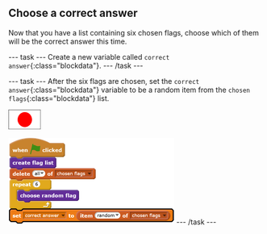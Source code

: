 ## Choose a correct answer

Now that you have a list containing six chosen flags, choose which of them will be the correct answer this time.

--- task ---
Create a new variable called `correct answer`{:class="blockdata"}.
--- /task ---

--- task ---
After the six flags are chosen, set the `correct answer`{:class="blockdata"} variable to be a random item from the `chosen flags`{:class="blockdata"} list.

![Flag sprite](images/flag-sprite.png)

![blocks_1545218486_835835](images/blocks_1545218486_835835.png)
--- /task ---
